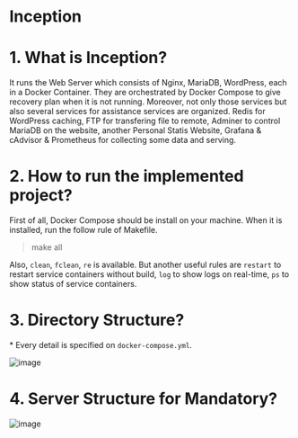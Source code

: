 # Inception

# 1. What is Inception?

It runs the Web Server which consists of Nginx, MariaDB, WordPress, each in a Docker Container. They are orchestrated by Docker Compose to give recovery plan when it is not running. Moreover, not only those services but also several services for assistance services are organized. Redis for WordPress caching, FTP for transfering file to remote, Adminer to control MariaDB on the website, another Personal Statis Website, Grafana & cAdvisor & Prometheus for collecting some data and serving.

# 2. How to run the implemented project?

First of all, Docker Compose should be install on your machine. When it is installed, run the follow rule of Makefile.
> make all

Also, `clean`, `fclean`, `re` is available. But another useful rules are `restart` to restart service containers without build, `log` to show logs on real-time, `ps` to show status of service containers.

# 3. Directory Structure?

\* Every detail is specified on `docker-compose.yml`.

![image](https://github.com/mtak0235/Inception/assets/48946398/650b7033-e04e-4b7e-bf97-c744b93f708e)


# 4. Server Structure for Mandatory?

![image](https://github.com/mtak0235/Inception/assets/48946398/deada432-3b79-49d1-b2be-b509de106c38)
